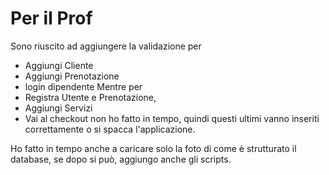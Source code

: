 # Per il Prof
Sono riuscito ad aggiungere la validazione per 
- Aggiungi Cliente
- Aggiungi Prenotazione
- login dipendente
Mentre per
- Registra Utente e Prenotazione,
- Aggiungi Servizi
- Vai al checkout
non ho fatto in tempo, quindi questi ultimi vanno inseriti correttamente o si spacca l'applicazione.

Ho fatto in tempo anche a caricare solo la foto di come è strutturato il database, se dopo si può, aggiungo anche gli scripts.
